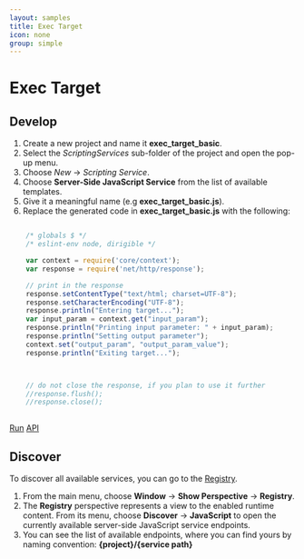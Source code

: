 ```yaml
---
layout: samples
title: Exec Target
icon: none
group: simple
---
```


Exec Target
===

Develop
--

1. Create a new project and name it **exec_target_basic**.
2. Select the *ScriptingServices* sub-folder of the project and open the pop-up menu.
3. Choose *New* -> *Scripting Service*.
4. Choose **Server-Side JavaScript Service** from the list of available templates.
5. Give it a meaningful name (e.g **exec_target_basic.js**).
6. Replace the generated code in **exec_target_basic.js** with the following:

```javascript

	/* globals $ */
	/* eslint-env node, dirigible */

	var context = require('core/context');
	var response = require('net/http/response');

	// print in the response
	response.setContentType("text/html; charset=UTF-8");
	response.setCharacterEncoding("UTF-8");
	response.println("Entering target...");
	var input_param = context.get("input_param");
	response.println("Printing input parameter: " + input_param);
	response.println("Setting output parameter");
	context.set("output_param", "output_param_value");
	response.println("Exiting target...");



	// do not close the response, if you plan to use it further
	//response.flush();
	//response.close();
	
```

<div class="btn-toolbar pull-right">
	<a class="btn btn-warning" href="http://dirigible.eclipse.org/services/ui/anonymous.html?git=https://github.com/dirigiblelabs/sample_service_exec_target_basic.git">Run</a>
	<a class="btn btn-info" href="http://www.dirigible.io/api/exec.html">API</a>
</div>

Discover
--
To discover all available services, you can go to the [Registry](../help/registry.html).

1. From the main menu, choose **Window** -> **Show Perspective** -> **Registry**.
2. The **Registry** perspective represents a view to the enabled runtime content. From its menu, choose **Discover** -> **JavaScript** to open the currently available server-side JavaScript service endpoints.
3. You can see the list of available endpoints, where you can find yours by naming convention: **{project}/{service path}**
